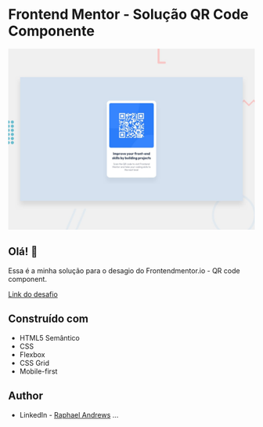 # Frontend Mentor - Solução QR Code Componente

![Design preview for the QR code component coding challenge](./design/desktop-preview.jpg)

## Olá! 👋

Essa é a minha solução para o desagio do Frontendmentor.io - QR code component.

[Link do desafio](https://www.frontendmentor.io/challenges/qr-code-component-iux_sIO_H)
## Construído com

- HTML5 Semântico
- CSS
- Flexbox
- CSS Grid
- Mobile-first

## Author

- LinkedIn - [Raphael Andrews](https://www.linkedin.com/in/raphael-andrews/)
...